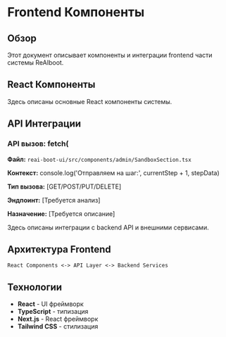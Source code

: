 # Frontend Компоненты

## Обзор

Этот документ описывает компоненты и интеграции frontend части системы ReAIboot.

## React Компоненты

Здесь описаны основные React компоненты системы.

## API Интеграции

### API вызов: fetch(

**Файл:** `reai-boot-ui/src/components/admin/SandboxSection.tsx`

**Контекст:**       console.log('Отправляем на шаг:', currentStep + 1, stepData)

**Тип вызова:** [GET/POST/PUT/DELETE]

**Эндпоинт:** [Требуется анализ]

**Назначение:** [Требуется описание]


Здесь описаны интеграции с backend API и внешними сервисами.

## Архитектура Frontend

```
React Components <-> API Layer <-> Backend Services
```

## Технологии

- **React** - UI фреймворк
- **TypeScript** - типизация
- **Next.js** - React фреймворк
- **Tailwind CSS** - стилизация
